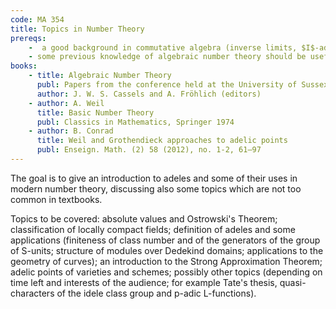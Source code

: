 ```yaml
---
code: MA 354
title: Topics in Number Theory
prereqs:
    -  a good background in commutative algebra (inverse limits, $I$-adic completion, Galois theory, possibly some familiarity with Dedekind domains),
    - some previous knowledge of algebraic number theory should be useful.
books:
    - title: Algebraic Number Theory 
      publ: Papers from the conference held at the University of Sussex, Brighton, September 1–17, 1965 
      author: J. W. S. Cassels and A. Fröhlich (editors)
    - author: A. Weil
      title: Basic Number Theory
      publ: Classics in Mathematics, Springer 1974
    - author: B. Conrad
      title: Weil and Grothendieck approaches to adelic points
      publ: Enseign. Math. (2) 58 (2012), no. 1-2, 61–97
---
```


The goal is to give an introduction to adeles and some of their uses in modern number theory, discussing also some topics which are not too common in textbooks.

Topics to be covered: absolute values and Ostrowski's Theorem; classification of locally compact fields; definition of adeles and some applications (finiteness of class number and of the generators of the group of S-units; structure of modules over Dedekind domains; applications to the geometry of curves); an introduction to the Strong Approximation Theorem; adelic points of varieties and schemes; possibly other topics (depending on time left and interests of the audience; for example Tate's thesis, quasi-characters of the idele class group and p-adic L-functions).
